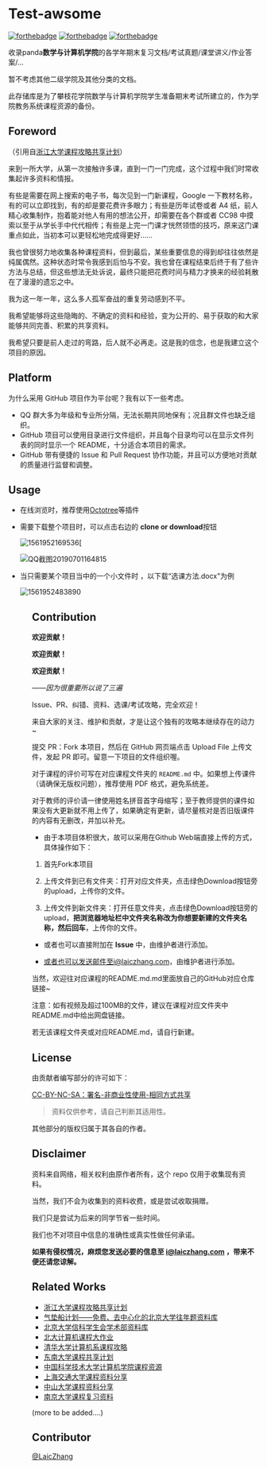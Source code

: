 # Test-awsome
[![forthebadge](https://forthebadge.com/images/badges/built-with-love.svg)](https://forthebadge.com) [![forthebadge](https://forthebadge.com/images/badges/cc-nc-sa.svg)](https://forthebadge.com) [![forthebadge](https://forthebadge.com/images/badges/for-you.svg)](https://forthebadge.com)

收录panda**数学与计算机学院**的各学年期末复习文档/考试真题/课堂讲义/作业答案/...

暂不考虑其他二级学院及其他分类的文档。

此存储库是为了攀枝花学院数学与计算机学院学生准备期末考试所建立的，作为学院教务系统课程资源的备份。

## Foreword

（引用自[浙江大学课程攻略共享计划](https://github.com/QSCTech/zju-icicles )）

来到一所大学，从第一次接触许多课，直到一门一门完成，这个过程中我们时常收集起许多资料和情报。

有些是需要在网上搜索的电子书，每次见到一门新课程，Google 一下教材名称，有的可以立即找到，有的却是要花费许多眼力；有些是历年试卷或者 A4 纸，前人精心收集制作，抱着能对他人有用的想法公开，却需要在各个群或者 CC98 中摸索以至于从学长手中代代相传；有些是上完一门课才恍然领悟的技巧，原来这门课重点如此，当初本可以更轻松地完成得更好……

我也曾很努力地收集各种课程资料，但到最后，某些重要信息的得到却往往依然是纯属偶然。这种状态时常令我感到后怕与不安。我也曾在课程结束后终于有了些许方法与总结，但这些想法无处诉说，最终只能把花费时间与精力才换来的经验耗散在了漫漫的遗忘之中。

我为这一年一年，这么多人孤军奋战的重复劳动感到不平。

我希望能够将这些隐晦的、不确定的资料和经验，变为公开的、易于获取的和大家能够共同完善、积累的共享资料。

我希望只要是前人走过的弯路，后人就不必再走。这是我的信念，也是我建立这个项目的原因。



## Platform

为什么采用 GitHub 项目作为平台呢？我有以下一些考虑。

- QQ 群大多为年级和专业所分隔，无法长期共同地保有；况且群文件也缺乏组织。
- GitHub 项目可以使用目录进行文件组织，并且每个目录均可以在显示文件列表的同时显示一个 README，十分适合本项目的需求。
- GitHub 带有便捷的 Issue 和 Pull Request 协作功能，并且可以方便地对贡献的质量进行监督和调整。



## Usage

<ul>
 <li>
  <p>在线浏览时，推荐使用<a href="https://github.com/ovity/octotree">Octotree</a>等插件</p>
 </li>
 <li>
  <p>
   需要下载整个项目时，可以点击右边的 <b>clone or download</b>按钮 
   
![1561952169536](https://github.com/panda-engineers/Test-awsome/blob/master/image/1561952169536.png)[
   
![QQ截图20190701164815](https://github.com/panda-engineers/Test-awsome/blob/master/image/QQ%E6%88%AA%E5%9B%BE20190701164815.png)

</p>
</li>
<li>
 <p>
当只需要某个项目当中的一个小文件时 ，以下载“选课方法.docx"为例

![1561952483890](https://github.com/panda-engineers/Test-awsome/blob/master/image/1561952483890.png)
</p>
</li>
<ul>


## Contribution

**欢迎贡献！**

**欢迎贡献！**

**欢迎贡献！**

*——因为很重要所以说了三遍*

Issue、PR、纠错、资料、选课/考试攻略，完全欢迎！

来自大家的关注、维护和贡献，才是让这个独有的攻略本继续存在的动力~

提交 PR：Fork 本项目，然后在 GitHub 网页端点击 Upload File 上传文件，发起 PR 即可。留意一下项目的文件组织喔。

对于课程的评价可写在对应课程文件夹的 `README.md` 中。如果想上传课件（请确保无版权问题），推荐使用 PDF 格式，避免系统差。 

对于教师的评价请一律使用姓名拼音首字母缩写；至于教师提供的课件如果没有大更新就不用上传了，如果确定有更新，请尽量核对是否旧版课件的内容有无删改，并加以补充。

- 由于本项目体积很大，故可以采用在Github Web端直接上传的方式，具体操作如下：

1. 首先Fork本项目

2. 上传文件到已有文件夹：打开对应文件夹，点击绿色Download按钮旁的upload，上传你的文件。

3. 上传文件到新文件夹：打开任意文件夹，点击绿色Download按钮旁的upload，**把浏览器地址栏中文件夹名称改为你想要新建的文件夹名称，然后回车**，上传你的文件。

- 或者也可以直接附加在 **Issue** 中，由维护者进行添加。

- 或者也可以发送邮件至i@laiczhang.com，由维护者进行添加。

当然，欢迎往对应课程的README.md.md里面放自己的GitHub对应仓库链接~

注意：如有视频及超过100MB的文件，建议在课程对应文件夹中README.md中给出网盘链接。

若无该课程文件夹或对应README.md，请自行新建。

## License

由贡献者编写部分的许可如下：

[CC-BY-NC-SA：署名-非商业性使用-相同方式共享](https://creativecommons.org/licenses/by-nc-sa/4.0/deed.zh)

> 资料仅供参考，请自己判断其适用性。

其他部分的版权归属于其各自的作者。

## Disclaimer

资料来自网络，相关权利由原作者所有，这个 repo 仅用于收集现有资料。

当然，我们不会为收集到的资料收费，或是尝试收取捐赠。

我们只是尝试为后来的同学节省一些时间。

 我们也不对项目中信息的准确性或真实性做任何承诺。

**如果有侵权情况，麻烦您发送必要的信息至 i@laiczhang.com ，带来不便还请您谅解。**

## Related Works

- [浙江大学课程攻略共享计划](https://github.com/QSCTech/zju-icicles)
- [气垫船计划——免费、去中心化的北京大学往年题资料库](https://github.com/martinwu42/project-hover)
- [北京大学信科学生会学术部资料库](https://github.com/EECS-PKU-XSB/Shared-learning-materials)
- [北大计算机课程大作业](https://github.com/tongtzeho/PKUCourse)
- [清华大学计算机系课程攻略](https://github.com/PKUanonym/REKCARC-TSC-UHT)
- [东南大学课程共享计划](https://github.com/zjdx1998/seucourseshare)
- [中国科学技术大学计算机学院课程资源](https://github.com/USTC-Resource/USTC-Course)
- [上海交通大学课程资料分享](https://github.com/CoolPhilChen/SJTU-Courses/)
- [中山大学课程资料分享](https://github.com/sysuexam/SYSU-Exam)
- [南京大学课程复习资料](https://github.com/idealclover/NJU-Review-Materials)

(more to be added....)

## Contributor
[@LaicZhang](https://github.com/LaicZhang)
